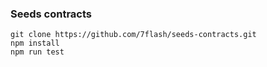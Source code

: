 ### Seeds contracts
```
git clone https://github.com/7flash/seeds-contracts.git
npm install
npm run test
```
